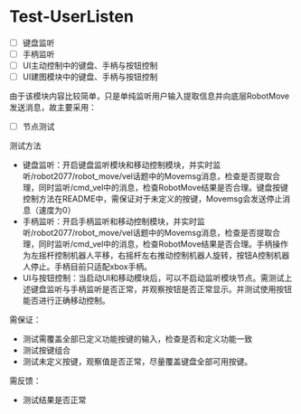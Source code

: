 # Test-UserListen

- [ ] 键盘监听
- [ ] 手柄监听
- [ ] UI主动控制中的键盘、手柄与按钮控制
- [ ] UI建图模块中的键盘、手柄与按钮控制

由于该模块内容比较简单，只是单纯监听用户输入提取信息并向底层RobotMove发送消息，故主要采用：

- [ ] 节点测试

测试方法

- 键盘监听：开启键盘监听模块和移动控制模块，并实时监听/robot2077/robot_move/vel话题中的Movemsg消息，检查是否提取合理，同时监听/cmd_vel中的消息，检查RobotMove结果是否合理。键盘按键控制方法在README中，需保证对于未定义的按键，Movemsg会发送停止消息（速度为0）
- 手柄监听：开启手柄监听和移动控制模块，并实时监听/robot2077/robot_move/vel话题中的Movemsg消息，检查是否提取合理，同时监听/cmd_vel中的消息，检查RobotMove结果是否合理。手柄操作为左摇杆控制机器人平移，右摇杆左右推动控制机器人旋转，按钮A控制机器人停止。手柄目前只适配xbox手柄。
- UI与按钮控制：当启动UI和移动模块后，可以不启动监听模块节点。需测试上述键盘监听与手柄监听是否正常，并观察按钮是否正常显示。并测试使用按钮能否进行正确移动控制。

需保证：

- 测试需覆盖全部已定义功能按键的输入，检查是否和定义功能一致
- 测试按键组合
- 测试未定义按键，观察值是否正常，尽量覆盖键盘全部可用按键。

需反馈：

- 测试结果是否正常